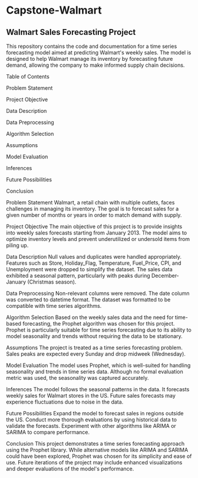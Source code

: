 # Capstone-Walmart
## Walmart Sales Forecasting Project

This repository contains the code and documentation for a time series forecasting model aimed at predicting Walmart's weekly sales. The model is designed to help Walmart manage its inventory by forecasting future demand, allowing the company to make informed supply chain decisions.

Table of Contents

Problem Statement

Project Objective

Data Description

Data Preprocessing

Algorithm Selection

Assumptions

Model Evaluation

Inferences

Future Possibilities

Conclusion

Problem Statement
Walmart, a retail chain with multiple outlets, faces challenges in managing its inventory. The goal is to forecast sales for a given number of months or years in order to match demand with supply.

Project Objective
The main objective of this project is to provide insights into weekly sales forecasts starting from January 2013. The model aims to optimize inventory levels and prevent underutilized or undersold items from piling up.

Data Description
Null values and duplicates were handled appropriately.
Features such as Store, Holiday_Flag, Temperature, Fuel_Price, CPI, and Unemployment were dropped to simplify the dataset.
The sales data exhibited a seasonal pattern, particularly with peaks during December-January (Christmas season).

Data Preprocessing
Non-relevant columns were removed.
The date column was converted to datetime format.
The dataset was formatted to be compatible with time series algorithms.

Algorithm Selection
Based on the weekly sales data and the need for time-based forecasting, the Prophet algorithm was chosen for this project. Prophet is particularly suitable for time series forecasting due to its ability to model seasonality and trends without requiring the data to be stationary.

Assumptions
The project is treated as a time series forecasting problem.
Sales peaks are expected every Sunday and drop midweek (Wednesday).

Model Evaluation
The model uses Prophet, which is well-suited for handling seasonality and trends in time series data. Although no formal evaluation metric was used, the seasonality was captured accurately.

Inferences
The model follows the seasonal patterns in the data.
It forecasts weekly sales for Walmart stores in the US.
Future sales forecasts may experience fluctuations due to noise in the data.

Future Possibilities
Expand the model to forecast sales in regions outside the US.
Conduct more thorough evaluations by using historical data to validate the forecasts.
Experiment with other algorithms like ARIMA or SARIMA to compare performance.

Conclusion
This project demonstrates a time series forecasting approach using the Prophet library. While alternative models like ARIMA and SARIMA could have been explored, Prophet was chosen for its simplicity and ease of use. Future iterations of the project may include enhanced visualizations and deeper evaluations of the model's performance.
